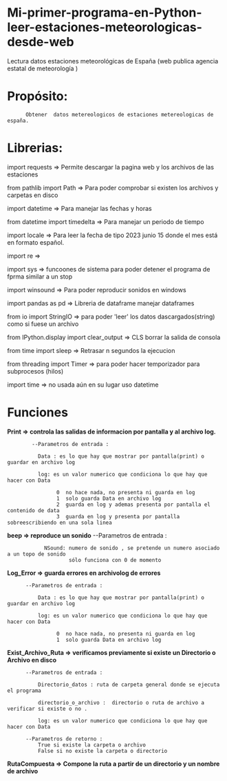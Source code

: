 # Mi-primer-programa-en-Python-leer-estaciones-meteorologicas-desde-web
Lectura datos estaciones meteorológicas de España (web  publica agencia estatal de meteorología )

# Propósito: 
          Obtener  datos metereologicos de estaciones metereologicas de españa.

# Librerias:

import requests => Permite descargar la pagina web y los archivos de las estaciones 

from pathlib import Path => Para poder comprobar si existen los archivos y carpetas en disco 

import datetime => Para manejar las fechas y horas 

from datetime import timedelta => Para manejar un periodo de tiempo 

import locale => Para leer la fecha de tipo 2023 junio 15 donde el mes está en formato español.

import re =>

import sys => funcoones de sistema para poder detener el programa de fprma similar a un stop 

import winsound => Para poder reproducir  sonidos en windows

import pandas as pd => Libreria de dataframe manejar dataframes 

from io import StringIO => para poder 'leer' los datos dascargados(string) como si fuese un archivo 

from IPython.display import clear_output => CLS borrar la salida de consola

from time import sleep => Retrasar n segundos la ejecucion 

from threading import Timer => para poder hacer temporizador para  subprocesos (hilos) 

import time => no usada aún  en su lugar uso datetime

# Funciones
 **Print => controla las salidas de informacion por pantalla y al archivo log.**
 
            --Parametros de entrada :
  
              Data : es lo que hay que mostrar por pantalla(print) o guardar en archivo log
              
              log: es un valor numerico que condiciona lo que hay que hacer con Data
              
                    0  no hace nada, no presenta ni guarda en log
                    1  solo guarda Data en archivo log 
                    2  guarda en log y ademas presenta por pantalla el contenido de data 
                    3  guarda en log y presenta por pantalla sobreescribiendo en una sola linea


**beep => reproduce un sonido**
            --Parametros de entrada :

                NSound: numero de sonido , se pretende un numero asociado a un topo de sonido 
                        sólo funciona con 0 de momento 


**Log_Error => guarda errores en archivolog de errores**
         
          --Parametros de entrada :
  
              Data : es lo que hay que mostrar por pantalla(print) o guardar en archivo log
              
              log: es un valor numerico que condiciona lo que hay que hacer con Data
              
                    0  no hace nada, no presenta ni guarda en log
                    1  solo guarda Data en archivo log 
                
**Exist_Archivo_Ruta => verificamos previamente si existe un Directorio o Archivo en disco**
    
          --Parametros de entrada :
  
              Directorio_datos : ruta de carpeta general donde se ejecuta el programa 

              directorio_o_archivo :  directorio o ruta de archivo a verificar si existe o no .
              
              log: es un valor numerico que condiciona lo que hay que hacer con Data
              
          --Parametros de retorno :
              True si existe la carpeta o archivo
              False si no existe la carpeta o directorio 

**RutaCompuesta => Compone la ruta a partir de un directorio y un nombre de archivo**



